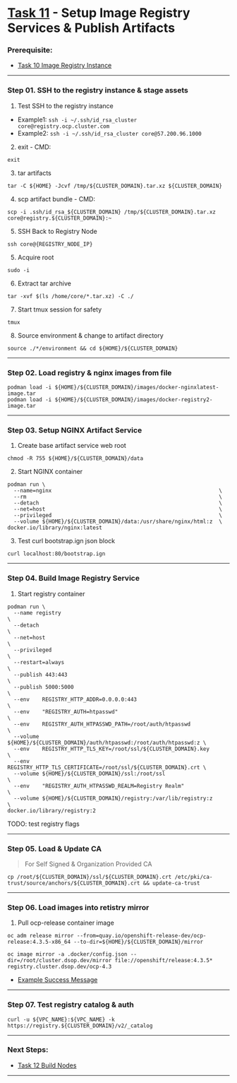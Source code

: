 # [Task 11](../tasks/registry) - Setup Image Registry Services & Publish Artifacts
### Prerequisite:
  + [Task 10 Image Registry Instance]
--------------------------------------------------------------------------------
### Step 01\. SSH to the registry instance & stage assets
  1. Test SSH to the registry instance
  - Example1: ` ssh -i ~/.ssh/id_rsa_cluster core@registry.ocp.cluster.com `
  - Example2: ` ssh -i ~/.ssh/id_rsa_cluster core@57.200.96.1000 `
  2. exit - CMD:
```
exit
```
  3. tar artifacts
```
tar -C ${HOME} -Jcvf /tmp/${CLUSTER_DOMAIN}.tar.xz ${CLUSTER_DOMAIN}
```
  4. scp artifact bundle - CMD:
```
scp -i .ssh/id_rsa_${CLUSTER_DOMAIN} /tmp/${CLUSTER_DOMAIN}.tar.xz core@registry.${CLUSTER_DOMAIN}:~
```
  5. SSH Back to Registry Node
```
ssh core@{REGISTRY_NODE_IP}
```
  5. Acquire root
```
sudo -i
```
  6. Extract tar archive
```
tar -xvf $(ls /home/core/*.tar.xz) -C ./ 
```
  7. Start tmux session for safety
```
tmux
```
  8. Source environment & change to artifact directory
```
source ./*/environment && cd ${HOME}/${CLUSTER_DOMAIN}
```

---------------------------------------------------------------------------------
### Step 02\. Load registry & nginx images from file
```
podman load -i ${HOME}/${CLUSTER_DOMAIN}/images/docker-nginxlatest-image.tar
podman load -i ${HOME}/${CLUSTER_DOMAIN}/images/docker-registry2-image.tar
```
---------------------------------------------------------------------------------
### Step 03. Setup NGINX Artifact Service
  1. Create base artifact service web root
```
chmod -R 755 ${HOME}/${CLUSTER_DOMAIN}/data
```
  2. Start NGINX container
```
podman run \
  --name=nginx                                                     \
  --rm                                                             \
  --detach                                                         \
  --net=host                                                       \
  --privileged                                                     \
  --volume ${HOME}/${CLUSTER_DOMAIN}/data:/usr/share/nginx/html:z  \
docker.io/library/nginx:latest
```
  3. Test curl bootstrap.ign json block
```
curl localhost:80/bootstrap.ign
```

---------------------------------------------------------------------------------
### Step 04\. Build Image Registry Service
  1. Start registry container
```
podman run \
  --name registry                                                        \
  --detach                                                               \
  --net=host                                                             \
  --privileged                                                           \
  --restart=always                                                       \
  --publish 443:443                                                      \
  --publish 5000:5000                                                    \
  --env    REGISTRY_HTTP_ADDR=0.0.0.0:443                                \
  --env    "REGISTRY_AUTH=htpasswd"                                      \
  --env    REGISTRY_AUTH_HTPASSWD_PATH=/root/auth/htpasswd               \
  --volume ${HOME}/${CLUSTER_DOMAIN}/auth/htpasswd:/root/auth/htpasswd:z \
  --env    REGISTRY_HTTP_TLS_KEY=/root/ssl/${CLUSTER_DOMAIN}.key         \
  --env    REGISTRY_HTTP_TLS_CERTIFICATE=/root/ssl/${CLUSTER_DOMAIN}.crt \
  --volume ${HOME}/${CLUSTER_DOMAIN}/ssl:/root/ssl                       \
  --env    "REGISTRY_AUTH_HTPASSWD_REALM=Registry Realm"                 \
  --volume ${HOME}/${CLUSTER_DOMAIN}/registry:/var/lib/registry:z        \
docker.io/library/registry:2
```
TODO: test registry flags

---------------------------------------------------------------------------------
### Step 05\. Load & Update CA
>    For Self Signed & Organization Provided CA

```
cp /root/${CLUSTER_DOMAIN}/ssl/${CLUSTER_DOMAIN}.crt /etc/pki/ca-trust/source/anchors/${CLUSTER_DOMAIN}.crt && update-ca-trust
```

---------------------------------------------------------------------------------
### Step 06\. Load images into retistry mirror

  1. Pull ocp-release container image
```
oc adm release mirror --from=quay.io/openshift-release-dev/ocp-release:4.3.5-x86_64 --to-dir=${HOME}/${CLUSTER_DOMAIN}/mirror
```
```
oc image mirror -a .docker/config.json --dir=/root/cluster.dsop.dev/mirror file://openshift/release:4.3.5* registry.cluster.dsop.dev/ocp-4.3
```
  + [Example Success Message]    
---------------------------------------------------------------------------------
### Step 07\. Test registry catalog & auth
```
curl -u ${VPC_NAME}:${VPC_NAME} -k https://registry.${CLUSTER_DOMAIN}/v2/_catalog
```
---------------------------------------------------------------------------------
### Next Steps:
  + [Task 12 Build Nodes]
--------------------------------------------------------------------------------
[EC2]:https://console.amazonaws-us-gov.com/ec2/home
[VPC]:https://console.amazonaws-us-gov.com/vpc/home
[AMIs]:https://console.amazonaws-us-gov.com/ec2/home#Images
[Instances]:https://console.amazonaws-us-gov.com/ec2/home#Instances
[AWS Console]:https://console.amazonaws-us-gov.com/console/home
[Elastic IPs]:https://console.amazonaws-us-gov.com/vpc/home#Addresses
[Route 53 DNS]:https://console.amazonaws-us-gov.com/route53/home
[User-provisioned Infrastructure]:https://cloud.redhat.com/openshift/install/aws/user-provisioned
[Red Hat OpenShift Cluster Manager]:https://cloud.redhat.com/openshift/
[Example Success Message]:../tasks/registry/lib/install-config/oc_adm_success_example.txt
[Task 01 Prerequisites]:manual/01_Prerequisites.md
[Task 02 Stage Assets]:manual/02_StageAssets.md
[Task 03 Certificates]:manual/03_Certificates.md
[Task 04 Setup AWS VPC]:manual/04_SetupVPC.md
[Task 05 Configure Route53 DNS]:manual/05_Route53DNS.md
[Task 06 Setup Target Groups]:manual/06_TargetGroups.md
[Task 07 Setup Load Balancers]:manual/07_LoadBalancers.md
[Task 08 Setup Security Groups]:manual/08_SecurityGroups.md
[Task 09 Setup IAM Roles]:manual/09_IAMRoles.md
[Task 10 Image Registry Instance]:manual/10_ImageRegistryInstance.md
[Task 11 Image Registry Mirror & Services]:manual/11_ImageRegistryServices.md
[Task 12 Build Nodes]:manual/12_BuildNodes.md
[Task 13 Deploy]:manual/13_Deploy.md
